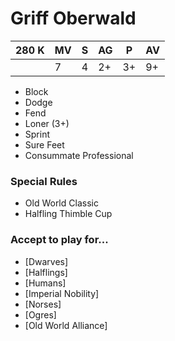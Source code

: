 # Griff Oberwald
| 280 K  | MV | S | AG | P | AV |
| --- | --- | --- | --- | --- | --- |
| | 7 | 4 | 2+ | 3+ | 9+ |

* Block
* Dodge
* Fend
* Loner (3+)
* Sprint
* Sure Feet
* Consummate Professional

### Special Rules
* Old World Classic
* Halfling Thimble Cup

### Accept to play for...
* [Dwarves]
* [Halflings]
* [Humans]
* [Imperial Nobility]
* [Norses]
* [Ogres]
* [Old World Alliance]
